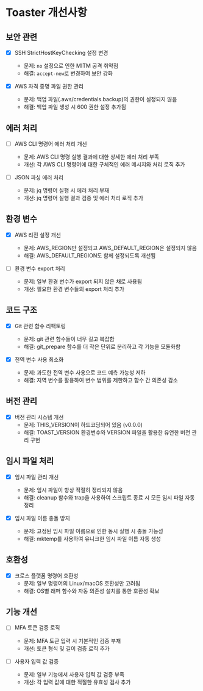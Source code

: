 # Toaster 개선사항

## 보안 관련

- [x] SSH StrictHostKeyChecking 설정 변경
  - 문제: `no` 설정으로 인한 MITM 공격 취약점
  - 해결: `accept-new`로 변경하여 보안 강화

- [x] AWS 자격 증명 파일 권한 관리
  - 문제: 백업 파일(.aws/credentials.backup)의 권한이 설정되지 않음
  - 해결: 백업 파일 생성 시 600 권한 설정 추가됨

## 에러 처리

- [ ] AWS CLI 명령어 에러 처리 개선
  - 문제: AWS CLI 명령 실행 결과에 대한 상세한 에러 처리 부족
  - 개선: 각 AWS CLI 명령어에 대한 구체적인 에러 메시지와 처리 로직 추가

- [ ] JSON 파싱 에러 처리
  - 문제: jq 명령어 실행 시 에러 처리 부재
  - 개선: jq 명령어 실행 결과 검증 및 에러 처리 로직 추가

## 환경 변수

- [x] AWS 리전 설정 개선
  - 문제: AWS_REGION만 설정되고 AWS_DEFAULT_REGION은 설정되지 않음
  - 해결: AWS_DEFAULT_REGION도 함께 설정되도록 개선됨

- [ ] 환경 변수 export 처리
  - 문제: 일부 환경 변수가 export 되지 않은 채로 사용됨
  - 개선: 필요한 환경 변수들의 export 처리 추가

## 코드 구조

- [x] Git 관련 함수 리팩토링
  - 문제: git 관련 함수들이 너무 길고 복잡함
  - 해결: git_prepare 함수를 더 작은 단위로 분리하고 각 기능을 모듈화함

- [x] 전역 변수 사용 최소화
  - 문제: 과도한 전역 변수 사용으로 코드 예측 가능성 저하
  - 해결: 지역 변수를 활용하여 변수 범위를 제한하고 함수 간 의존성 감소

## 버전 관리

- [x] 버전 관리 시스템 개선
  - 문제: THIS_VERSION이 하드코딩되어 있음 (v0.0.0)
  - 해결: TOAST_VERSION 환경변수와 VERSION 파일을 활용한 유연한 버전 관리 구현

## 임시 파일 처리

- [x] 임시 파일 관리 개선
  - 문제: 임시 파일이 항상 적절히 정리되지 않음
  - 해결: cleanup 함수와 trap을 사용하여 스크립트 종료 시 모든 임시 파일 자동 정리

- [x] 임시 파일 이름 충돌 방지
  - 문제: 고정된 임시 파일 이름으로 인한 동시 실행 시 충돌 가능성
  - 해결: mktemp를 사용하여 유니크한 임시 파일 이름 자동 생성

## 호환성

- [x] 크로스 플랫폼 명령어 호환성
  - 문제: 일부 명령어의 Linux/macOS 호환성만 고려됨
  - 해결: OS별 래퍼 함수와 자동 의존성 설치를 통한 호환성 확보

## 기능 개선

- [ ] MFA 토큰 검증 로직
  - 문제: MFA 토큰 입력 시 기본적인 검증 부재
  - 개선: 토큰 형식 및 길이 검증 로직 추가

- [ ] 사용자 입력 값 검증
  - 문제: 일부 기능에서 사용자 입력 값 검증 부족
  - 개선: 각 입력 값에 대한 적절한 유효성 검사 추가
